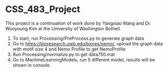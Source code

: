 # CSS_483_Project

This project is a continuation of work done by Yangxiao Wang and Dr. Wooyoung Kim at the University of Washington Bothell.

1.	To start, run Processing/PreProcess.py to generate graph data
2.	Go to https://bioresearch.uwb.edu/biores/nemo/, upload the graph data with motif size 4 and Nemo Profile to get NemoProfile
3.	Run Processing/normalize.py to get data750.mat
4.	Go to MachineLearningModels, run 5 different model, results will be shown in console.